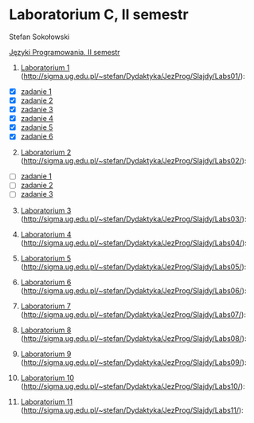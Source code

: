 # Laboratorium C, II semestr
Stefan Sokołowski

[Języki Programowania, II semestr](http://sigma.ug.edu.pl/~stefan/Dydaktyka/JezProg/)

1. [Laboratorium 1](lab1) (http://sigma.ug.edu.pl/~stefan/Dydaktyka/JezProg/Slajdy/Labs01/):
  * [x] [zadanie 1](lab1/zad1.c)
  * [x] [zadanie 2](lab1/zad2.c)
  * [x] [zadanie 3](lab1/zad3.c)
  * [x] [zadanie 4](lab1/zad4.c)
  * [x] [zadanie 5](lab1/zad5.c)
  * [x] [zadanie 6](lab1/zad6.c)

2. [Laboratorium 2](lab2) (http://sigma.ug.edu.pl/~stefan/Dydaktyka/JezProg/Slajdy/Labs02/):
  * [ ] [zadanie 1](lab2/zad1.c)
  * [ ] [zadanie 2](lab2/zad2.c)
  * [ ] [zadanie 3](lab2/zad3.c)

3. [Laboratorium 3](lab3) (http://sigma.ug.edu.pl/~stefan/Dydaktyka/JezProg/Slajdy/Labs03/):

4. [Laboratorium 4](lab4) (http://sigma.ug.edu.pl/~stefan/Dydaktyka/JezProg/Slajdy/Labs04/):

5. [Laboratorium 5](lab5) (http://sigma.ug.edu.pl/~stefan/Dydaktyka/JezProg/Slajdy/Labs05/):

6. [Laboratorium 6](lab6) (http://sigma.ug.edu.pl/~stefan/Dydaktyka/JezProg/Slajdy/Labs06/):

7. [Laboratorium 7](lab7) (http://sigma.ug.edu.pl/~stefan/Dydaktyka/JezProg/Slajdy/Labs07/):

8. [Laboratorium 8](lab8) (http://sigma.ug.edu.pl/~stefan/Dydaktyka/JezProg/Slajdy/Labs08/):

9. [Laboratorium 9](lab9) (http://sigma.ug.edu.pl/~stefan/Dydaktyka/JezProg/Slajdy/Labs09/):

10. [Laboratorium 10](lab10) (http://sigma.ug.edu.pl/~stefan/Dydaktyka/JezProg/Slajdy/Labs10/):

11. [Laboratorium 11](lab11) (http://sigma.ug.edu.pl/~stefan/Dydaktyka/JezProg/Slajdy/Labs11/):
